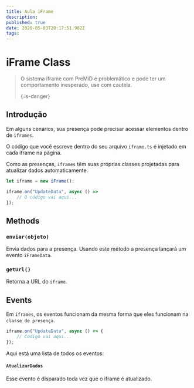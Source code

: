 ```yaml
---
title: Aula iFrame
description:
published: true
date: 2020-05-03T20:17:51.982Z
tags:
---
```


# iFrame Class
> O sistema iframe com PreMiD é problemático e pode ter um comportamento inesperado, use com cautela. 
> 
> {.is-danger}

## Introdução

Em alguns cenários, sua presença pode precisar acessar elementos dentro de `iframes`.

O código que você escreve dentro do seu arquivo `iframe.ts` é injetado em cada iframe na página.

Como as presenças, `iframes` têm suas próprias classes projetadas para atualizar dados automaticamente.

```typescript
let iframe = new iFrame();

iframe.on("UpdateData", async () =>
    // O código vai aqui...
});
```

## Methods

### `enviar(objeto)`
Envia dados para a presença. Usando este método a presença lançará um evento `iFrameData`.

### `getUrl()`
Retorna a URL do `iframe`.

## Events
Em `iframes`, os eventos funcionam da mesma forma que eles funcionam na `classe de presença`.

```typescript
iframe.on("UpdateData", async () => {
    // Código vai aqui...
});
```

Aqui está uma lista de todos os eventos:

#### `AtualizarDados`

Esse evento é disparado toda vez que o iframe é atualizado.